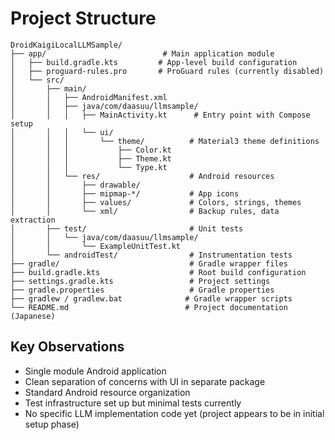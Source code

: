 # Project Structure

```
DroidKaigiLocalLLMSample/
├── app/                          # Main application module
│   ├── build.gradle.kts         # App-level build configuration
│   ├── proguard-rules.pro       # ProGuard rules (currently disabled)
│   └── src/
│       ├── main/
│       │   ├── AndroidManifest.xml
│       │   ├── java/com/daasuu/llmsample/
│       │   │   ├── MainActivity.kt      # Entry point with Compose setup
│       │   │   └── ui/
│       │   │       └── theme/          # Material3 theme definitions
│       │   │           ├── Color.kt
│       │   │           ├── Theme.kt
│       │   │           └── Type.kt
│       │   └── res/                    # Android resources
│       │       ├── drawable/
│       │       ├── mipmap-*/           # App icons
│       │       ├── values/             # Colors, strings, themes
│       │       └── xml/                # Backup rules, data extraction
│       ├── test/                       # Unit tests
│       │   └── java/com/daasuu/llmsample/
│       │       └── ExampleUnitTest.kt
│       └── androidTest/                # Instrumentation tests
├── gradle/                             # Gradle wrapper files
├── build.gradle.kts                    # Root build configuration
├── settings.gradle.kts                 # Project settings
├── gradle.properties                   # Gradle properties
├── gradlew / gradlew.bat              # Gradle wrapper scripts
└── README.md                          # Project documentation (Japanese)
```

## Key Observations
- Single module Android application
- Clean separation of concerns with UI in separate package
- Standard Android resource organization
- Test infrastructure set up but minimal tests currently
- No specific LLM implementation code yet (project appears to be in initial setup phase)